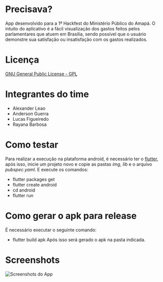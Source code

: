 # Precisava?

App desenvolvido para a 1ª Hackfest do Ministério Público do Amapá. O intuito do aplicativo é a fácil visualização dos gastos feitos pelos parlamentares que atuem em Brasília, sendo possível que o usuário demonstre sua satisfação
ou insatisfação com os gastos realizados.  

# Licença

 [GNU General Public License - GPL](https://www.gnu.org/licenses/gpl-3.0)

# Integrantes do time
- Alexander Leao
- Anderson Guerra
- Lucas Figueiredo
- Rayana Barbosa

# Como testar

Para realizar a execução na plataforma android, é necessário ter o [flutter](https://flutter.io/get-started/install/), após isso, inicie um projeto novo e copie as pastas *img*, *lib* e o arquivo *pubspec.yaml*. E execute os comandos:
- flutter packages get
- flutter create android
- cd android
- flutter run

# Como gerar o apk para release

É necessário executar o seguinte comando:
- flutter build apk
Após isso será gerado o apk na pasta indicada.

# Screenshots

![Screenshots do App](https://i.imgur.com/xnUQck7.png)
